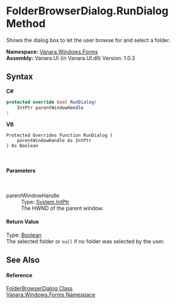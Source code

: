 # FolderBrowserDialog.RunDialog Method 
 

Shows the dialog box to let the user browse for and select a folder.

**Namespace:**&nbsp;<a href="c580cf52-4028-70db-28d0-f9b1abc03861">Vanara.Windows.Forms</a><br />**Assembly:**&nbsp;Vanara.UI (in Vanara.UI.dll) Version: 1.0.3

## Syntax

**C#**<br />
``` C#
protected override bool RunDialog(
	IntPtr parentWindowHandle
)
```

**VB**<br />
``` VB
Protected Overrides Function RunDialog ( 
	parentWindowHandle As IntPtr
) As Boolean
```

<br />

#### Parameters
&nbsp;<dl><dt>parentWindowHandle</dt><dd>Type: <a href="http://msdn2.microsoft.com/en-us/library/5he14kz8" target="_blank">System.IntPtr</a><br />The HWND of the parent window.</dd></dl>

#### Return Value
Type: <a href="http://msdn2.microsoft.com/en-us/library/a28wyd50" target="_blank">Boolean</a><br />The selected folder or `null` if no folder was selected by the user.

## See Also


#### Reference
<a href="2b00e7ee-51e3-9316-ccb1-20970f8e1755">FolderBrowserDialog Class</a><br /><a href="c580cf52-4028-70db-28d0-f9b1abc03861">Vanara.Windows.Forms Namespace</a><br />